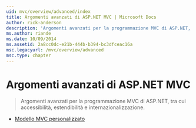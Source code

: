 ```yaml
---
uid: mvc/overview/advanced/index
title: Argomenti avanzati di ASP.NET MVC | Microsoft Docs
author: rick-anderson
description: 'Argomenti avanzati per la programmazione MVC di ASP.NET, tra cui accessibilità, estendibilità e internazionalizzazione.'
ms.author: riande
ms.date: 10/09/2014
ms.assetid: 2a8cc0dc-e21b-444b-b394-bc3dfceac16a
msc.legacyurl: /mvc/overview/advanced
msc.type: chapter
---
```

<a name="aspnet-mvc-advanced-topics"></a>Argomenti avanzati di ASP.NET MVC
====================
> Argomenti avanzati per la programmazione MVC di ASP.NET, tra cui accessibilità, estendibilità e internazionalizzazione.


- [Modello MVC personalizzato](custom-mvc-templates.md)
